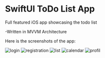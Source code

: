 # SwiftUI ToDo List App

Full featured iOS app showcasing the todo list

-Written in MVVM Architecture

Here is the screenshots of the app:

![login](https://github.com/arshatta/ToDoList/assets/103632834/c5fc3421-3cce-47b6-8af5-7870417daa0f)
![registration](https://github.com/arshatta/ToDoList/assets/103632834/dd70ab8e-59af-4403-884d-e2a52f51ea59)
![list](https://github.com/arshatta/ToDoList/assets/103632834/90c1aa5d-07c7-4a1e-ac15-7bdd05939735)
![calendar](https://github.com/arshatta/ToDoList/assets/103632834/18840a84-94e7-4575-bf0b-b477840ab504)
![profil](https://github.com/arshatta/ToDoList/assets/103632834/681ccf57-f7bc-4d0e-bc20-67a2b18ad391)
